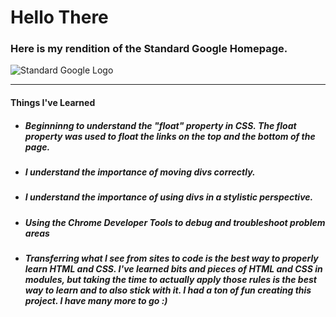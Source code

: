<!DOCTYPE html>
  <h1>Hello There</h1>
  <h3>Here is my rendition of the Standard Google Homepage.</h3>
  <img src="https://www.google.com/images/branding/googlelogo/1x/googlelogo_color_272x92dp.png" alt="Standard Google Logo">
  <hr>
  <h4>Things I've Learned</h4>
  <ul>
    <li><h5>Beginninng to understand the "float" property in CSS. The float property was used to float the links on the top and the bottom of the page.</h5></li>
    <li><h5>I understand the importance of moving divs correctly.</h5></li>
    <li><h5>I understand the importance of using divs in a stylistic perspective.</h5></li>
    <li><h5>Using the Chrome Developer Tools to debug and troubleshoot problem areas</h5></li>
    <li><h5>Transferring what I see from sites to code is the best way to properly learn HTML and CSS. I've learned bits and pieces of HTML and CSS in modules, but taking the time to actually apply those rules is the best way to learn and to also stick with it. I had a ton of fun creating this project. I have many more to go :)</h5></li>
  </ul>
</html>
